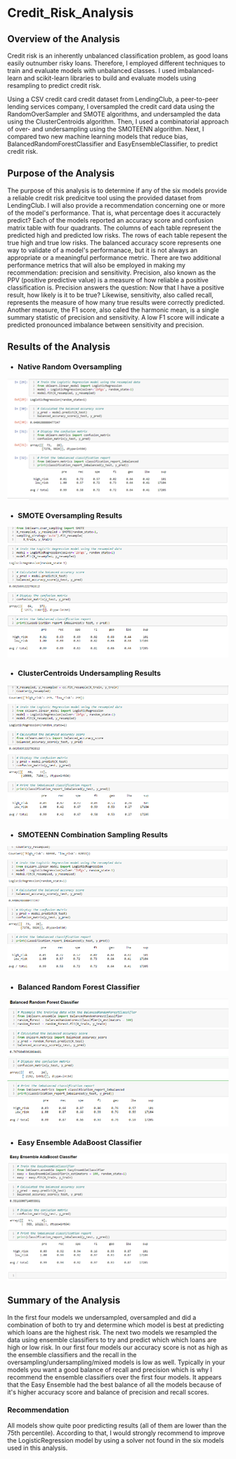 # Credit_Risk_Analysis
## Overview of the Analysis

Credit risk is an inherently unbalanced classification problem, as good loans easily outnumber risky loans. Therefore, I employed different techniques to train and evaluate models with unbalanced classes. I used imbalanced-learn and scikit-learn libraries to build and evaluate models using resampling to predict credit risk.

Using a CSV credit card credit dataset from LendingClub, a peer-to-peer lending services company, I oversampled the credit card data using the RandomOverSampler and SMOTE algorithms, and undersampled the data using the ClusterCentroids algorithm. Then, I used a combinatorial approach of over- and undersampling using the SMOTEENN algorithm. Next, I compared two new machine learning models that reduce bias, BalancedRandomForestClassifier and EasyEnsembleClassifier, to predict credit risk.

## Purpose of the Analysis
The purpose of this analysis is to determine if any of the six models provide a reliable credit risk predicitve tool using the provided dataset from LendingClub. I will also provide a recommendation concerning one or more of the model's performance. That is, what percentage does it accuractely predict? Each of the models reported an accuracy score and confusion matrix table with four quadrants. The columns of each table represent the predicted high and predicted low risks. The rows of each table repesent the true high and true low risks. The balanced accuracy score represents one way to validate of a model's performanace, but it is not always an appropriate or a meaningful performance metric. There are two additional performance metrics that will also be employed in making my recommendation: precision and sensitivity. Precision, also known as the PPV (positive predictive value) is a measure of how reliable a positive classification is. Precision answers the question: Now that I have a positive result, how likely is it to be true? Likewise, sensitivity, also called recall, represents the measure of how many true results were correctly predicted. Another measure, the F1 score, also caled the harmonic mean, is a single summary statistic of precision and sensitivity. A low F1 score will indicate a predicted pronounced imbalance between sensitivity and precision. 

## Results of the Analysis

- ### Native Random Oversampling


<img src="Resources/oversampling1.png">

- ### SMOTE Oversampling Results
<img src="Resources/over_results2.png">

- ### ClusterCentroids Undersampling Results
<img src="Resources/under_results3.png">

- ### SMOTEENN Combination Sampling Results
<img src="Resources/combo_results4.png">

- ### Balanced Random Forest Classifier
<img src="Resources/forest_results5.png">

- ### Easy Ensemble AdaBoost Classifier
<img src="Resources/easy_results6.png">

## Summary of the Analysis
In the first four models we undersampled, oversampled and did a combination of both to try and determine which model is best at predicting which loans are the highest risk. The next two models we resampled the data using ensemble classifiers to try and predict which which loans are high or low risk. In our first four models our accuracy score is not as high as the ensemble classifiers and the recall in the oversampling/undersampling/mixed models is low as well. Typically in your models you want a good balance of recall and precision which is why I recommend the ensemble classifiers over the first four models. It appears that the Easy Ensemble had the best balance of all the models because of it's higher accuracy score and balance of precision and recall scores.
### Recommendation
All models show quite poor predicting results (all of them are lower than the 75th percentile). According to that, I would strongly recommend to improve the LogisticRegression model by using a solver not found in the six models used in this analysis. 
